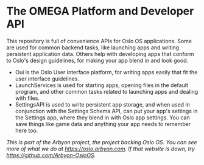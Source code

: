 # The OMEGA Platform and Developer API

This repository is full of convenience APIs for Oslo OS applications. Some are
used for common backend tasks, like launching apps and writing persistent
application data. Others help with developing apps that conform to Oslo's design
guidelines, for making your app blend in and look good.

- Oui is the Oslo User Interface platform, for writing apps easily that fit the
  user interface guidelines.
- LaunchServices is used for starting apps, opening files in the default
  program, and other common tasks related to launching apps and dealing with
  files.
- SettingsAPI is used to write persistent app storage, and when used in
  conjunction with the Settings Schema API, can put your app's settings in the
  Settings app, where they blend in with Oslo app settings. You can save things
  like game data and anything your app needs to remember here too.

*This is part of the Arbyon project, the project backing Oslo OS. You can see
more of what we do at <https://oslo.arbyon.com>. If that website is down, try
<https://github.com/Arbyon-OsloOS>.*
